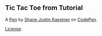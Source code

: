 Tic Tac Toe from Tutorial
-------------------------


A [Pen](https://codepen.io/Kandelonius/pen/rNOaoOe) by [Shane Justin Kaestner](https://codepen.io/Kandelonius) on [CodePen](https://codepen.io).

[License](https://codepen.io/Kandelonius/pen/rNOaoOe/license).